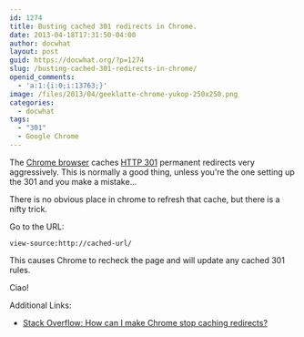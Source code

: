 ```yaml
---
id: 1274
title: Busting cached 301 redirects in Chrome.
date: 2013-04-18T17:31:50-04:00
author: docwhat
layout: post
guid: https://docwhat.org/?p=1274
slug: /busting-cached-301-redirects-in-chrome/
openid_comments:
  - 'a:1:{i:0;i:13763;}'
image: /files/2013/04/geeklatte-chrome-yukop-250x250.png
categories:
  - docwhat
tags:
  - "301"
  - Google Chrome
---
```

<p>The <a href="http://www.google.com/chrome/">Chrome browser</a> caches <a href="http://en.wikipedia.org/wiki/HTTP_301">HTTP 301</a> permanent redirects very aggressively.  This is normally a good thing, unless you're the one setting up the 301 and you make a mistake...</p>

<p>There is no obvious place in chrome to refresh that cache, but there is a nifty trick.</p>

<p>Go to the URL:</p>

<pre><code>view-source:http://cached-url/
</code></pre>

<p>This causes Chrome to recheck the page and will update any cached 301 rules.</p>

<p>Ciao!</p>

<p>Additional Links:</p>

<ul>
<li><a href="http://superuser.com/questions/304589/how-can-i-make-chrome-stop-caching-redirects">Stack Overflow: How can I make Chrome stop caching redirects?</a></li>
</ul>
